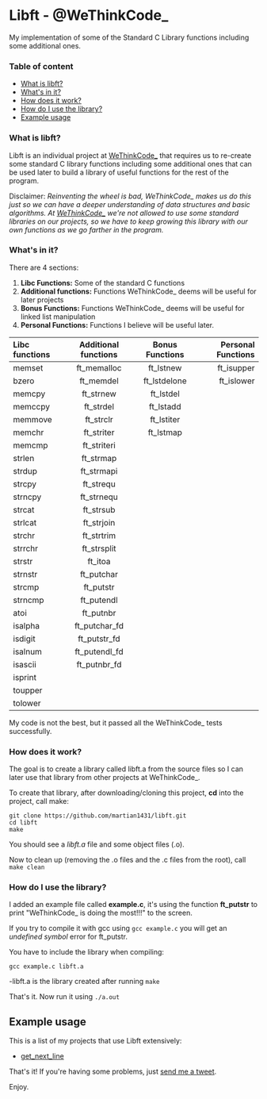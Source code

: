 # Libft - @WeThinkCode_
My implementation of some of the Standard C Library functions including some additional ones.

### Table of content
* [What is libft?](#what-is-libft)
* [What's in it?](#whats-in-it)
* [How does it work?](#how-does-it-work)
* [How do I use the library?](#how-do-i-use-the-library)
* [Example usage](#example-usage)

### What is libft?
Libft is an individual project at [WeThinkCode_][1] that requires us to re-create some standard C library functions including some additional ones that can be used later to build a library of useful functions for the rest of the program.

Disclaimer: *Reinventing the wheel is bad, WeThinkCode_ makes us do this just so we can have a deeper understanding of data structures and basic algorithms. At [WeThinkCode_][1] we're not allowed to use some standard libraries on our projects, so we have to keep growing this library with our own functions as we go farther in the program.*

### What's in it?

There are 4 sections:

1.  **Libc Functions:** Some of the standard C functions
2.  **Additional functions:** Functions WeThinkCode_ deems will be useful for later projects
3.  **Bonus Functions:** Functions WeThinkCode_ deems will be useful for linked list manipulation
4.  **Personal Functions:** Functions I believe will be useful later.

Libc functions | Additional functions | Bonus Functions | Personal Functions
:----------- | :-----------: | :-----------: | -----------:
memset		| ft_memalloc	| ft_lstnew		 |ft_isupper  |
bzero		| ft_memdel		| ft_lstdelone	 |ft_islower  |
memcpy		| ft_strnew		| ft_lstdel	|   
memccpy		| ft_strdel		| ft_lstadd	|    
memmove		| ft_strclr		| ft_lstiter|   
memchr		| ft_striter	| ft_lstmap	|
memcmp		| ft_striteri	|
strlen		| ft_strmap		|
strdup		| ft_strmapi	|
strcpy		| ft_strequ		|
strncpy		| ft_strnequ	|
strcat		| ft_strsub		|
strlcat		| ft_strjoin	|
strchr		| ft_strtrim	|
strrchr		| ft_strsplit	|
strstr		| ft_itoa		|
strnstr		| ft_putchar	|
strcmp		| ft_putstr		|
strncmp		| ft_putendl	|
atoi		| ft_putnbr		|
isalpha		| ft_putchar_fd	|
isdigit		| ft_putstr_fd	|
isalnum		| ft_putendl_fd	|
isascii		| ft_putnbr_fd	|
isprint		|				|
toupper		| 				|
tolower		| 				| 


My code is not the best, but it passed all the WeThinkCode_ tests successfully.

### How does it work?

The goal is to create a library called libft.a from the source files so I can later use that library from other projects at WeThinkCode_.

To create that library, after downloading/cloning this project, **cd** into the project, call make:

	git clone https://github.com/martian1431/libft.git
	cd libft
	make

You should see a *libft.a* file and some object files (.o).


Now to clean up (removing the .o files and the .c files from the root), call `make clean`


### How do I use the library?

I added an example file called **example.c**, it's using the function **ft_putstr** to print "WeThinkCode_ is doing the most!!!" to the screen. 

If you try to compile it with gcc using `gcc example.c` you will get an *undefined symbol* error for ft_putstr. 

You have to include the library when compiling:

`gcc example.c libft.a`

-libft.a is the library created after running `make`

That's it. Now run it using `./a.out`

## Example usage

This is a list of my projects that use Libft extensively:

* [get_next_line](https://github.com/martian1431/gnl)

That's it! If you're having some problems, just [send me a tweet][2].

[1]: https://www.wethinkcode.co.za/
[2]: https://twitter.com/martian1431

Enjoy.